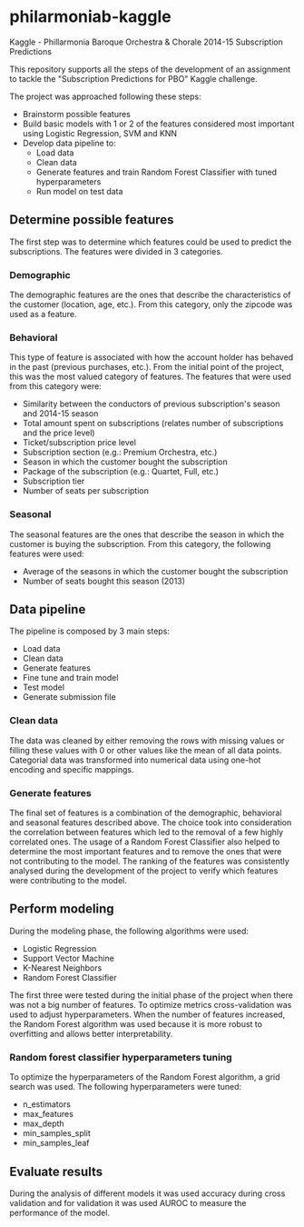 # philarmoniab-kaggle
Kaggle - Phillarmonia Baroque Orchestra &amp; Chorale 2014-15 Subscription Predictions

This repository supports all the steps of the development of an assignment to tackle the "Subscription Predictions for PBO" Kaggle challenge.

The project was approached following these steps:
- Brainstorm possible features
- Build basic models with 1 or 2 of the features considered most important using Logistic Regression, SVM and KNN
- Develop data pipeline to:
   - Load data 
   - Clean data
   - Generate features and train Random Forest Classifier with tuned hyperparameters
   - Run model on test data  

## Determine possible features
The first step was to determine which features could be used to predict the subscriptions. The features were divided in 3 categories.

### Demographic
The demographic features are the ones that describe the characteristics of the customer (location, age, etc.). From this category, only the zipcode was used as a feature.

### Behavioral
This type of feature is associated with how the account holder has behaved in the past (previous purchases, etc.). From the initial point of the project, this was the most valued category of features. The features that were used from this category were:
- Similarity between the conductors of previous subscription's season and 2014-15 season 
- Total amount spent on subscriptions (relates number of subscriptions and the price level)
- Ticket/subscription price level
- Subscription section (e.g.: Premium Orchestra, etc.)
- Season in which the customer bought the subscription
- Package of the subscription (e.g.: Quartet, Full, etc.)
- Subscription tier
- Number of seats per subscription

### Seasonal
The seasonal features are the ones that describe the season in which the customer is buying the subscription. From this category, the following features were used:
- Average of the seasons in which the customer bought the subscription
- Number of seats bought this season (2013)

## Data pipeline 
The pipeline is composed by 3 main steps:
- Load data
- Clean data
- Generate features
- Fine tune and train model
- Test model
- Generate submission file

### Clean data
The data was cleaned by either removing the rows with missing values or filling these values with 0 or other values like the mean of all data points.  
Categorial data was transformed into numerical data using one-hot encoding and specific mappings.

### Generate features
The final set of features is a combination of the demographic, behavioral and seasonal features described above. The choice took into consideration the correlation between features which led to the removal of a few highly correlated ones. The usage of a Random Forest Classifier also helped to determine the most important features and to remove the ones that were not contributing to the model. The ranking of the features was consistently analysed during the development of the project to verify which features were contributing to the model.

## Perform modeling
During the modeling phase, the following algorithms were used:
- Logistic Regression
- Support Vector Machine
- K-Nearest Neighbors
- Random Forest Classifier

The first three were tested during the initial phase of the project when there was not a big number of features. To optimize metrics cross-validation was used to adjust hyperparameters. When the number of features increased, the Random Forest algorithm was used because it is more robust to overfitting and allows better interpretability.

### Random forest classifier hyperparameters tuning
To optimize the hyperparameters of the Random Forest algorithm, a grid search was used. The following hyperparameters were tuned:
- n_estimators
- max_features
- max_depth
- min_samples_split
- min_samples_leaf

## Evaluate results
During the analysis of different models it was used accuracy during cross validation and for validation it was used AUROC to measure the performance of the model.